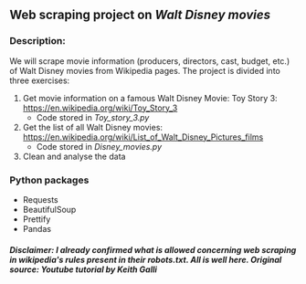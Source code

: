 ## Web scraping project on *Walt Disney movies*

### **Description:** 
We will scrape movie information (producers, directors, cast, budget, etc.) of Walt Disney movies from Wikipedia pages. The project is divided into three exercises:

1. Get movie information on a famous Walt Disney Movie: Toy Story 3: https://en.wikipedia.org/wiki/Toy_Story_3
    - Code stored in *Toy_story_3.py*
2. Get the list of all Walt Disney movies: https://en.wikipedia.org/wiki/List_of_Walt_Disney_Pictures_films
    - Code stored in *Disney_movies.py*
3. Clean and analyse the data


### Python packages
- Requests
- BeautifulSoup
- Prettify
- Pandas



##### *Disclaimer:* I already confirmed what is allowed concerning web scraping in wikipedia's rules present in their robots.txt. All is well here. Original source: Youtube tutorial by Keith Galli

